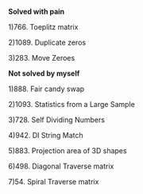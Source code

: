 **Solved with pain**

1)766. Toeplitz matrix

2)1089. Duplicate zeros

3)283. Move Zeroes

**Not solved by myself**

1)888. Fair candy swap

2)1093. Statistics from a Large Sample

3)728. Self Dividing Numbers

4)942. DI String Match

5)883. Projection area of 3D shapes

6)498. Diagonal Traverse matrix

7)54. Spiral Traverse matrix